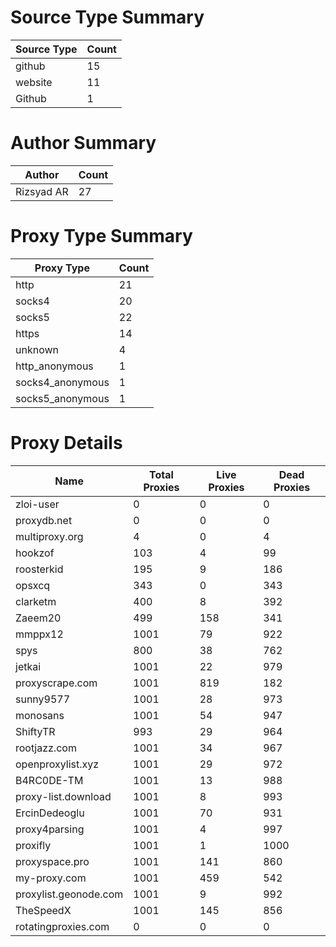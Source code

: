 # Source Type Summary

| Source Type | Count |
|-------------|-------|
| github | 15 |
| website | 11 |
| Github | 1 |


# Author Summary

| Author | Count |
|--------|-------|
| Rizsyad AR | 27 |


# Proxy Type Summary

| Proxy Type | Count |
|------------|-------|
| http | 21 |
| socks4 | 20 |
| socks5 | 22 |
| https | 14 |
| unknown | 4 |
| http_anonymous | 1 |
| socks4_anonymous | 1 |
| socks5_anonymous | 1 |


# Proxy Details

| Name | Total Proxies | Live Proxies | Dead Proxies |
|------|---------------|--------------|---------------|
| zloi-user | 0 | 0 | 0 |
| proxydb.net | 0 | 0 | 0 |
| multiproxy.org | 4 | 0 | 4 |
| hookzof | 103 | 4 | 99 |
| roosterkid | 195 | 9 | 186 |
| opsxcq | 343 | 0 | 343 |
| clarketm | 400 | 8 | 392 |
| Zaeem20 | 499 | 158 | 341 |
| mmppx12 | 1001 | 79 | 922 |
| spys | 800 | 38 | 762 |
| jetkai | 1001 | 22 | 979 |
| proxyscrape.com | 1001 | 819 | 182 |
| sunny9577 | 1001 | 28 | 973 |
| monosans | 1001 | 54 | 947 |
| ShiftyTR | 993 | 29 | 964 |
| rootjazz.com | 1001 | 34 | 967 |
| openproxylist.xyz | 1001 | 29 | 972 |
| B4RC0DE-TM | 1001 | 13 | 988 |
| proxy-list.download | 1001 | 8 | 993 |
| ErcinDedeoglu | 1001 | 70 | 931 |
| proxy4parsing | 1001 | 4 | 997 |
| proxifly | 1001 | 1 | 1000 |
| proxyspace.pro | 1001 | 141 | 860 |
| my-proxy.com | 1001 | 459 | 542 |
| proxylist.geonode.com | 1001 | 9 | 992 |
| TheSpeedX | 1001 | 145 | 856 |
| rotatingproxies.com | 0 | 0 | 0 |
